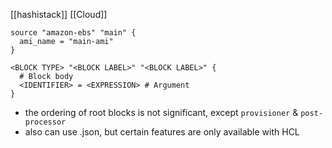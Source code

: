 [[hashistack]] [[Cloud]]

```
source "amazon-ebs" "main" {
  ami_name = "main-ami"
}

<BLOCK TYPE> "<BLOCK LABEL>" "<BLOCK LABEL>" {
  # Block body
  <IDENTIFIER> = <EXPRESSION> # Argument
}
```
- the ordering of root blocks is not significant, except `provisioner` & `post-processor`
- also can use .json, but certain features are only available with HCL